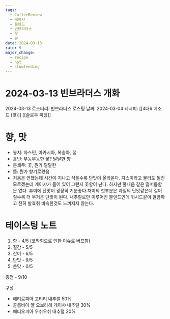 ```yaml
---
tags:
  - CoffeeReview
  - 게이샤
  - 블렌드
  - 빈브라더스
  - 핫
  - 콘
date: 2024-03-13
rate: 9
major_change:
  - recipe
  - hot
  - slowfeeding
---
```

# 2024-03-13 빈브라더스 개화
2024-03-13
로스터리: 빈브라더스
로스팅 날짜: 2024-03-04
레시피: [[4대6 메소드 (핫)]]
[[슬로우 피딩]]
# 향, 맛
- 봉지: 자스민, 아카시아, 복숭아, 꿀
- 홀빈: 부농부농한 꽃? 달달한 향
- 분쇄두: 꽃, 뭔가 달달한
- 뜸: 뭔가 향기로웠음
- 처음은 연했는데 시간이 지나고 식을수록 단맛이 올라온다. 자스이라고 물러도 될진 모르겠는데 게이샤가 들어 있어 그런지 꽃향이 난다. 하지만 풀내음 같은 떯떠름함은 없다. 후미에 단맛이 굉장히 기분좋다.처미의 첫부분은 과일의 단맛같은데 길어질수록 더 무거운 단맛이 된다. 내추럴로만 이루어진 블렌드인데 워시드같이 깔끔하고 전혀 발효취 비슥한것도 느껴지지 않는다.
# 테이스팅 노트
1. 향 - 4/5 (코막힘으로 인한 이슈로 버프함)
2. 질감 - 5/5
3. 산미 - 6/5
4. 단맛 - 9/5
5. 쓴맛 - 0/5

총점 - 9/10

구성
- 에티로피아 고티티 내추럴 50%
- 콜롬비아 엘 오브라헤 게이샤 내추럴 30%
- 에티오피아 우쉬우쉬 내추럴 20%
